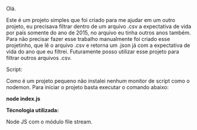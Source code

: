 Olá.

Este é um projeto simples que foi criado para me ajudar em um outro projeto, eu precisava filtrar dentro de um arquivo .csv a expectativa de vida por país somente do ano de 2015, no arquivo eu tinha outros anos também. Para não precisar fazer esse trabalho manualmente foi criado esse projetinho, que lê o arquivo .csv e retorna um .json já com a expectativa de vida do ano que eu filtrei. Futuramente posso utilizar esse projeto para filtrar outros arquivos .csv.

Script:

Como é um projeto pequeno não instalei nenhum monitor de script como o nodemon. Para iniciar o projeto basta executar o comando abaixo:

**node index.js**

**Técnologia utilizada:**

Node JS com o módulo file stream.
